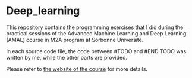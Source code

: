 # Deep_learning
This repository contains the programming exercises that I did during the practical sessions of the Advanced Machine Learning and Deep Learning (AMAL) course in M2A program at Sorbonne Université.

In each source code file, the code between #TODO and #END TODO was written by me, while the other parts are provided.

Please refer to [the website of the course](https://dac.lip6.fr/master/amal-2024-2025/) for more details.

